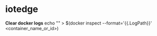 # iotedge
**Clear docker logs**
echo "" > $(docker inspect --format='{{.LogPath}}' <container_name_or_id>)
